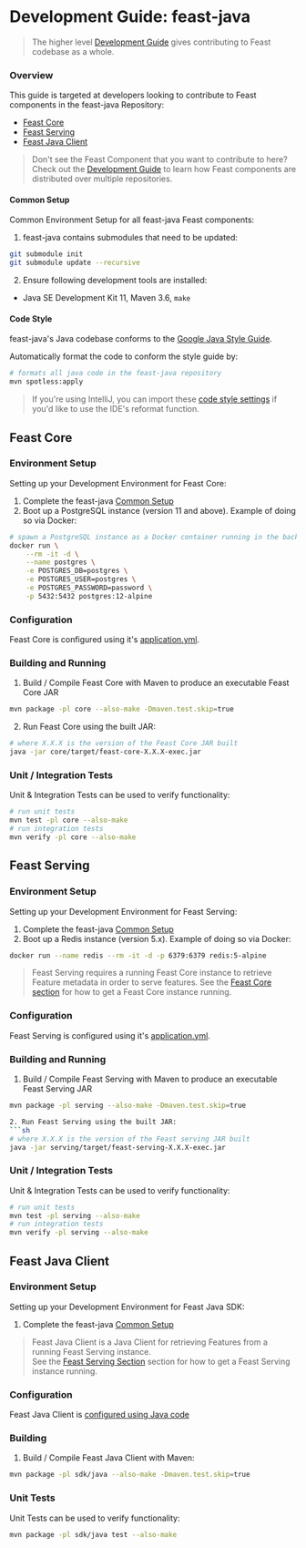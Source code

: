 # Development Guide: feast-java
> The higher level [Development Guide](https://docs.feast.dev/contributing/development-guide)
> gives contributing to Feast codebase as a whole.

### Overview
This guide is targeted at developers looking to contribute to Feast components in
the feast-java Repository:
- [Feast Core](#feast-core)
- [Feast Serving](#feast-serving)
- [Feast Java Client](#feast-java-client)

> Don't see the Feast Component that you want to contribute to here?  
> Check out the [Development Guide](https://docs.feast.dev/contributing/development-guide)
> to learn how Feast components are distributed over multiple repositories.

#### Common Setup
Common Environment Setup for all feast-java Feast components:
1. feast-java contains submodules that need to be updated:
```sh
git submodule init
git submodule update --recursive
```
2. Ensure following development tools are installed:
- Java SE Development Kit 11, Maven 3.6, `make`

#### Code Style
feast-java's Java codebase conforms to the [Google Java Style Guide](https://google.github.io/styleguide/javaguide.html).

Automatically format the code to conform the style guide by:

```sh
# formats all java code in the feast-java repository
mvn spotless:apply
```

> If you're using IntelliJ, you can import these [code style settings](https://github.com/google/styleguide/blob/gh-pages/intellij-java-google-style.xml)
> if you'd like to use the IDE's reformat function.

## Feast Core
### Environment Setup
Setting up your Development Environment for Feast Core:
1. Complete the feast-java [Common Setup](#common-setup)
2. Boot up a PostgreSQL instance (version 11 and above). Example of doing so via Docker:
```sh
# spawn a PostgreSQL instance as a Docker container running in the background
docker run \
    --rm -it -d \
    --name postgres \
    -e POSTGRES_DB=postgres \
    -e POSTGRES_USER=postgres \
    -e POSTGRES_PASSWORD=password \
    -p 5432:5432 postgres:12-alpine
```

### Configuration
Feast Core is configured using it's [application.yml](https://docs.feast.dev/reference/configuration-reference#1-feast-core-and-feast-online-serving).

### Building and Running
1. Build / Compile Feast Core with Maven to produce an executable Feast Core JAR
```sh
mvn package -pl core --also-make -Dmaven.test.skip=true 
```

2. Run Feast Core using the built JAR:
```sh
# where X.X.X is the version of the Feast Core JAR built
java -jar core/target/feast-core-X.X.X-exec.jar
```

### Unit / Integration Tests
Unit &amp; Integration Tests can be used to verify functionality:
```sh
# run unit tests
mvn test -pl core --also-make
# run integration tests
mvn verify -pl core --also-make
```

## Feast Serving
### Environment Setup
Setting up your Development Environment for Feast Serving:
1. Complete the feast-java [Common Setup](#common-setup)
2. Boot up a Redis instance (version 5.x). Example of doing so via Docker:
```sh
docker run --name redis --rm -it -d -p 6379:6379 redis:5-alpine
```

> Feast Serving requires a running Feast Core instance to retrieve Feature metadata
> in order to serve features. See the [Feast Core section](#feast-core) for
> how to get a Feast Core instance running.  
 
### Configuration
Feast Serving is configured using it's [application.yml](https://docs.feast.dev/reference/configuration-reference#1-feast-core-and-feast-online-serving).

### Building and Running
1. Build / Compile Feast Serving with Maven to produce an executable Feast Serving JAR
```sh
mvn package -pl serving --also-make -Dmaven.test.skip=true 

2. Run Feast Serving using the built JAR:
```sh
# where X.X.X is the version of the Feast serving JAR built
java -jar serving/target/feast-serving-X.X.X-exec.jar
```

### Unit / Integration Tests
Unit &amp; Integration Tests can be used to verify functionality:
```sh
# run unit tests
mvn test -pl serving --also-make
# run integration tests
mvn verify -pl serving --also-make
```

## Feast Java Client
### Environment Setup
Setting up your Development Environment for Feast Java SDK:
1. Complete the feast-java [Common Setup](#common-setup)

> Feast Java Client is a Java Client for retrieving Features from a running Feast Serving instance.  
> See the [Feast Serving Section](#feast-serving) section for how to get a Feast Serving instance running.

### Configuration
Feast Java Client is [configured using Java code](https://docs.feast.dev/v/master/reference/configuration-reference#4-feast-java-and-go-sdk)

### Building
1. Build / Compile Feast Java Client with Maven:

```sh
mvn package -pl sdk/java --also-make -Dmaven.test.skip=true
```

### Unit Tests
Unit Tests can be used to verify functionality:

```sh
mvn package -pl sdk/java test --also-make
```
